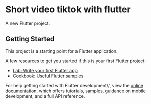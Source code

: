 # Short video tiktok with flutter

A new Flutter project.

## Getting Started

This project is a starting point for a Flutter application.

A few resources to get you started if this is your first Flutter project:

- [Lab: Write your first Flutter app](https://docs.flutter.dev/get-started/codelab)
- [Cookbook: Useful Flutter samples](https://docs.flutter.dev/cookbook)

For help getting started with Flutter development//, view the
[online documentation](https://docs.flutter.dev/), which offers tutorials,
samples, guidance on mobile development, and a full API reference.
